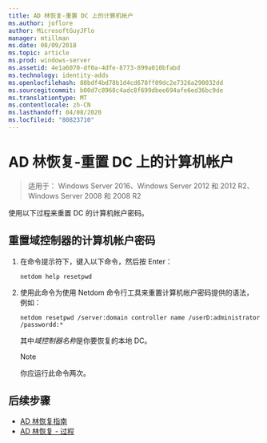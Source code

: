 ```yaml
---
title: AD 林恢复-重置 DC 上的计算机帐户
ms.author: joflore
author: MicrosoftGuyJFlo
manager: mtillman
ms.date: 08/09/2018
ms.topic: article
ms.prod: windows-server
ms.assetid: 4e1a6070-df0a-4dfe-8773-899a010bfabd
ms.technology: identity-adds
ms.openlocfilehash: 80bdf4bd78b1d4cd678ff09dc2e7326a290032dd
ms.sourcegitcommit: b00d7c8968c4adc8f699dbee694afe6ed36bc9de
ms.translationtype: MT
ms.contentlocale: zh-CN
ms.lasthandoff: 04/08/2020
ms.locfileid: "80823710"
---
```

# <a name="ad-forest-recovery---resetting-the-computer-account-on-the-dc"></a>AD 林恢复-重置 DC 上的计算机帐户

>适用于： Windows Server 2016、Windows Server 2012 和 2012 R2、Windows Server 2008 和 2008 R2

 使用以下过程来重置 DC 的计算机帐户密码。 
  
## <a name="to-reset-the-computer-account-password-of-the-domain-controller"></a>重置域控制器的计算机帐户密码  

1. 在命令提示符下，键入以下命令，然后按 Enter：  

   ```
   netdom help resetpwd  
   ```
  
2. 使用此命令为使用 Netdom 命令行工具来重置计算机帐户密码提供的语法，例如：  

   ```
   netdom resetpwd /server:domain controller name /userD:administrator /passwordd:*  
   ```  
  
    其中*域控制器名称*是你要恢复的本地 DC。 
  
   > [!NOTE]
   > 你应运行此命令两次。
  
## <a name="next-steps"></a>后续步骤

- [AD 林恢复指南](AD-Forest-Recovery-Guide.md)
- [AD 林恢复 - 过程](AD-Forest-Recovery-Procedures.md)
